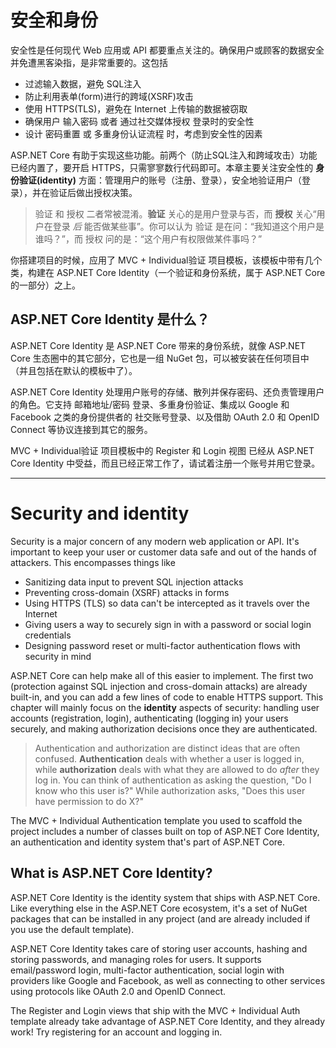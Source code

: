 # 安全和身份

安全性是任何现代 Web 应用或 API 都要重点关注的。确保用户或顾客的数据安全并免遭黑客染指，是非常重要的。这包括

* 过滤输入数据，避免 SQL注入
* 防止利用表单(form)进行的跨域(XSRF)攻击
* 使用 HTTPS(TLS)，避免在 Internet 上传输的数据被窃取
* 确保用户 输入密码 或者 通过社交媒体授权 登录时的安全性
* 设计 密码重置 或 多重身份认证流程 时，考虑到安全性的因素

ASP.NET Core 有助于实现这些功能。前两个（防止SQL注入和跨域攻击）功能已经内置了，要开启 HTTPS，只需寥寥数行代码即可。本章主要关注安全性的 **身份验证(identity)** 方面：管理用户的账号（注册、登录），安全地验证用户（登录），并在验证后做出授权决策。

> 验证 和 授权 二者常被混淆。**验证** 关心的是用户登录与否，而 **授权** 关心“用户在登录 *后* 能否做某些事”。你可以认为 验证 是在问：“我知道这个用户是谁吗？”，而 授权 问的是：“这个用户有权限做某件事吗？”

你搭建项目的时候，应用了 MVC + Individual验证 项目模板，该模板中带有几个类，构建在 ASP.NET Core Identity（一个验证和身份系统，属于 ASP.NET Core 的一部分）之上。

## ASP.NET Core Identity 是什么？

ASP.NET Core Identity 是 ASP.NET Core 带来的身份系统，就像 ASP.NET Core 生态圈中的其它部分，它也是一组 NuGet 包，可以被安装在任何项目中（并且包括在默认的模板中了）。

ASP.NET Core Identity 处理用户账号的存储、散列并保存密码、还负责管理用户的角色。它支持 邮箱地址/密码 登录、多重身份验证、集成以 Google 和 Facebook 之类的身份提供者的 社交账号登录、以及借助 OAuth 2.0 和 OpenID Connect 等协议连接到其它的服务。

 MVC + Individual验证 项目模板中的 Register 和 Login 视图 已经从 ASP.NET Core Identity 中受益，而且已经正常工作了，请试着注册一个账号并用它登录。

---

# Security and identity

Security is a major concern of any modern web application or API. It's important to keep your user or customer data safe and out of the hands of attackers. This encompasses things like

* Sanitizing data input to prevent SQL injection attacks
* Preventing cross-domain (XSRF) attacks in forms
* Using HTTPS (TLS) so data can't be intercepted as it travels over the Internet
* Giving users a way to securely sign in with a password or social login credentials
* Designing password reset or multi-factor authentication flows with security in mind

ASP.NET Core can help make all of this easier to implement. The first two (protection against SQL injection and cross-domain attacks) are already built-in, and you can add a few lines of code to enable HTTPS support. This chapter will mainly focus on the **identity** aspects of security: handling user accounts (registration, login), authenticating (logging in) your users securely, and making authorization decisions once they are authenticated.

> Authentication and authorization are distinct ideas that are often confused. **Authentication** deals with whether a user is logged in, while **authorization** deals with what they are allowed to do *after* they log in. You can think of authentication as asking the question, "Do I know who this user is?" While authorization asks, "Does this user have permission to do X?"

The MVC + Individual Authentication template you used to scaffold the project includes a number of classes built on top of ASP.NET Core Identity, an authentication and identity system that's part of ASP.NET Core.

## What is ASP.NET Core Identity?

ASP.NET Core Identity is the identity system that ships with ASP.NET Core. Like everything else in the ASP.NET Core ecosystem, it's a set of NuGet packages that can be installed in any project (and are already included if you use the default template).

ASP.NET Core Identity takes care of storing user accounts, hashing and storing passwords, and managing roles for users. It supports email/password login, multi-factor authentication, social login with providers like Google and Facebook, as well as connecting to other services using protocols like OAuth 2.0 and OpenID Connect.

The Register and Login views that ship with the MVC + Individual Auth template already take advantage of ASP.NET Core Identity, and they already work! Try registering for an account and logging in.
